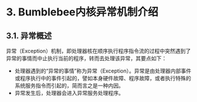 # **3. Bumblebee内核异常机制介绍**



## **3.1. 异常概述**

异常（Exception）机制，即处理器核在顺序执行程序指令流的过程中突然遇到了异常的事情而中止执行当前的程序，转而去处理该异常，其要点如下：

- 处理器遇到的“异常的事情”称为异常（Exception）。异常是由处理器内部事件或程序执行中的事件引起的，譬如本身硬件故障、程序故障，或者执行特殊的系统服务指令而引起的，简而言之是一种内因。
- 异常发生后，处理器会进入异常服务处理程序。

